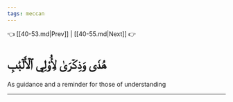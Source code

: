```yaml
---
tags: meccan
---
```


👈 [[40-53.md|Prev]] | [[40-55.md|Next]] 👉

# هُدٗى وَذِكۡرَىٰ لِأُوْلِي ٱلۡأَلۡبَٰبِ

As guidance and a reminder for those of understanding

---

